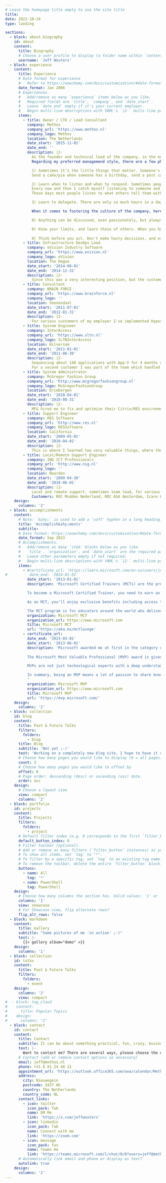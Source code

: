 ```yaml
---
# Leave the homepage title empty to use the site title
title:
date: 2022-10-24
type: landing

sections:
  - block: about.biography
    id: about
    content:
      title: Biography
      # Choose a user profile to display (a folder name within `content/authors/`)
      username: 'Jeff Wouters'
  - block: experience
    content:
      title: Experience
      # Date format for experience
      #   Refer to https://wowchemy.com/docs/customization/#date-format
      date_format: Jan 2006
      # Experiences.
      #   Add/remove as many `experience` items below as you like.
      #   Required fields are `title`, `company`, and `date_start`.
      #   Leave `date_end` empty if it's your current employer.
      #   Begin multi-line descriptions with YAML's `|2-` multi-line prefix.
      items:
        - title: Owner / CTO / Lead Consultant
          company: Methos
          company_url: 'https://www.methos.nl'
          company_logo: Methos
          location: The Netherlands
          date_start: '2015-11-01'
          date_end: ''
          description: |2-
            As the founder and technical lead of the company, in the end, I am responsible for everything, but I focus on the culture and technical direction.
            Regarding my preferred managemend style, there are a few phrases that guide me:

            1) Sometimes it's the little things that matter. Someone's father was rushed to the hospital, their car broke down, the came back from vacation or even when they just bought a house or it's their birthday.
            Send a cake/pie when someone has a birthday, send a post card when someone has a birthday or bought a house, or call them when they had unplanned work in the weekend and thank them for their work and ask them how they're doing. People tend to appreciate this, and it takes little effort to do it.

            2) Learn when to listen and when to respond. Sometimes people come to me with their problems or challenges. But not always they want me to provide a solution. Sometimes they just want to 
            Every now and then I catch myself listening to someone and before they finish what they're saying, I already have my answer ready and I'm impatiently waiting to give it to them. Sometimes that means that I didn't listen to the last bit of what they were saying.
            These days most people listen to what others tell them with the intention to reply. Lots of times this takes away from the actual listening to what they are saying.

            3) Learn to delegate. There are only so much hours in a day, and days in a week, etc. So in order to do more than you can accomplish just on your own, you'll need to delegate. Next to this, your employees/colleagues will probably value your trust and answer with their respect, or even loyalty.

            When it comes to fostering the culture of the company, here are the phrases that I try to always abide by:

            0) Anything can be discussed, even passionately, but always respectfully. Try to respect the opinions, views and points of others, or at least understand them. You don't have to agree with them, naturally. But a bit of understanding goes a long way.

            0) Know your limits, and learn those of others. When you know your limits, you know where to invest for growth but also when and what what to delegate.
            
            0) Think before you act. Don't make hasty decisions, and especially not led by emotions. Take your time, and don't ever let external factors make you decide when you're not ready to make a decision. If there's ever a customer or colleague that tries to force you to make a hasty decision, chances are you'll end up drawing the short straw.
        - title: Infrastructure DevOps Lead
          company: eVision Industry Software
          company_url: 'https://www.evision.nl'
          company_logo: eVision
          location: The Hague
          date_start: '2014-08-01'
          date_end: '2014-12-31'
          description: |2-
            Since this was a very interesting position, but the customer didn't hire externally, I decided to be employed again. After putting things on track and setting up a long term roadmap, my job was done and I left.
        - title: Consultant
          company: BRAIN FORCE
          company_url: 'https://www.brainforce.nl'
          company_logo: ''
          location: Veenendaal
          date_start: '2011-07-01'
          date_end: '2012-01-31'
          description: |2-
            For various customers of my employer I've implemented Hyper-V clusters, implemented and troubleshooted most of the System Center and Citrix products. 
        - title: System Engineer
          company: InterAccess
          company_url: 'https://www.sltn.nl'
          company_logo: SLTNInterAccess
          location: Hilversum
          date_start: '2011-01-01'
          date_end: '2011-06-30'
          description: |2-
            Sequencing about 140 applications with App-V for 4 months at a customer's site for a project.
            For a second customer I was part of the team which handled to operational issues, like server deployment/configuration, solving incidents and general infrastructure problems. I had a personal project to solve issues on about 15 database clusters, based on the Windows Server 2003 (R2) platform with SQL Server and Oracle on it. The issues included unexplainable failovers, resources that could not come online on specific nodes, time skew errors, kerberos errors, etc.
        - title: System Administrator
          company: McGregor Fashion Group
          company_url: 'http://www.mcgregorfashiongroup.nl'
          company_logo: McGregorFashionGroup
          location: Driebergen
          date_start: '2010-04-01'
          date_end: '2010-08-31'
          description: |2-
            MFG hired me to fix and optimize their Citrix/RES environment, where lots of performance challenges and not working applications were considered normal.
        - title: Support Engineer
          company: RES Software
          company_url: 'http://www.res.nl'
          company_logo: RESSoftware
          location: California
          date_start: '2009-05-01'
          date_end: '2010-04-01'
          description: |2-
            This is where I learned two very valuable things, where the first was troubleshooting. Because RES' products were so intertwined in the Windows desktop and user experience, proper troubleshooting was a must.
        - title: Local/Remote Support Engineer
          company: ING ICT Professionals
          company_url: 'http://www.nig.nl'
          company_logo: ''
          location: Naarden
          date_start: '2009-04-30'
          date_end: '2010-06-01'
          description: |2-
            Local and remote support, sometimes team lead, for various customers of my employer.
            Customers: ROC Midden Nederland, ROC ASA Amsterdam, Icare Healthcare, Teijin Aramid / Teijin Twaron and Grontmij.
    design:
      columns: '2'
  - block: accomplishments
    content:
      # Note: `&shy;` is used to add a 'soft' hyphen in a long heading.
      title: 'Accomplish&shy;ments'
      subtitle:
      # Date format: https://wowchemy.com/docs/customization/#date-format
      date_format: Sep 2023
      # Accomplishments.
      #   Add/remove as many `item` blocks below as you like.
      #   `title`, `organization`, and `date_start` are the required parameters.
      #   Leave other parameters empty if not required.
      #   Begin multi-line descriptions with YAML's `|2-` multi-line prefix.
      items:
        - #certificate_url: 'https://learn.microsoft.com/en-us/users/jeffwouters/credentials/certification-o-/nouid.1541'
#          date_end: '2024-01-01'
          date_start: '2013-01-01'
          description: 'Microsoft Certified Trainers (MCTs) are the premier technical and instructional experts in Microsoft technologies. They are part of an esteemed group of worldwide Microsoft training professionals.

          To become a Microsoft Certified Trainer, you need to earn an approved Microsoft Certification validating your experience and knowledge for each course you deliver. The Microsoft Certified Trainer program is an annual membership program. You must meet program requirements, complete an online application, and pay an annual fee to renew your training certification for the coming year.

          As an MCT, you’ll enjoy exclusive benefits including access to the complete library of official Microsoft training and certification products, substantial discounts on exams, books, and Microsoft products. You’ll also have access to Microsoft readiness resources to help enhance your training career and engage with other MCT members in an online forum. You’ll also be invited to exclusive Microsoft and local MCT community events.

          The MCT program is for educators around the world who deliver training on Microsoft technologies. If you have a qualifying certification and are passionate about training others on Microsoft technologies, you’ll be a great MCT.'
          organization: Microsoft MCT
          organization_url: https://www.microsoft.com
          title: Microsoft MCT
          url: 'https://aka.ms/mctlounge'
        - certificate_url:
          date_end: '2023-03-01'
          date_start: '2013-06-01'
          description: 'Microsoft awarded me at first in the category of Windows PowerShell later some categories were merged and became Cloud & Datacenter Management.
          
          The Microsoft Most Valuable Professional (MVP) award is given by Microsoft to technology experts who passionately share their knowledge with the community. They are awarded to people who actively share their technical expertise with different technology communities related directly or indirectly to Microsoft1. The MVP recognition lasts for a year and is awarded for a person’s Microsoft related activity, contributions, and influence over the previous year1.

          MVPs are not just technological experts with a deep understanding of Microsoft products and services. They’re also community leaders; someone who avidly shares their knowledge with the community, displaying exceptional leadership and a constant willingness to help others. They are always on the “bleeding edge” and have an unstoppable urge to get their hands on new, exciting technologies3.

          In summary, being an MVP means a lot of passion to share knowledge and engage with the tech community.
          '
          organization: Microsoft MVP
          organization_url: https://www.microsoft.com
          title: Microsoft MVP
          url: 'https://mvp.microsoft.com/'
    design:
      columns: '2'
  - block: collection
    id: blog
    content:
      title: Past & Future Talks
      filters:
        folders:
          - blog
      title: Blog
      subtitle: 'Not yet ;-)'
      text: 'Working on a completely new blog site, I hope to have it online soon!'
      # Choose how many pages you would like to display (0 = all pages)
      count: 3
      # Choose how many pages you would like to offset by
      offset: 0
      # Page order: descending (desc) or ascending (asc) date.
      order: asc
    design:
      # Choose a layout view
      view: compact
      columns: '2'
  - block: portfolio
    id: projects
    content:
      title: Projects
      filters:
        folders:
          - project
      # Default filter index (e.g. 0 corresponds to the first `filter_button` instance below).
      default_button_index: 0
      # Filter toolbar (optional).
      # Add or remove as many filters (`filter_button` instances) as you like.
      # To show all items, set `tag` to "*".
      # To filter by a specific tag, set `tag` to an existing tag name.
      # To remove the toolbar, delete the entire `filter_button` block.
      buttons:
        - name: All
          tag: '*'
        - name: PowerShell
          tag: PowerShell
    design:
      # Choose how many columns the section has. Valid values: '1' or '2'.
      columns: '1'
      view: showcase
      # For Showcase view, flip alternate rows?
      flip_alt_rows: false
  - block: markdown
    content:
      title: Gallery
      subtitle: "Some pictures of me 'in action' ;-)"
      text: |-
        {{< gallery album="demo" >}}
    design:
      columns: '1'
  - block: collection
    id: talks
    content:
      title: Past & Future Talks
      filters:
        folders:
          - event
    design:
      columns: '2'
      view: compact
#  - block: tag_cloud
#    content:
#      title: Popular Topics
#    design:
#      columns: '2'
  - block: contact
    id: contact
    content:
      title: Contact
      subtitle: It can be about something practical, fun, crazy, business or even all of the above ;-)
      text: |-
        Want to contact me? There are several ways, please choose the one(s) appropriate for you.
      # Contact (add or remove contact options as necessary)
      email: jeff@methos.nl
      phone: +31 6 81 24 48 11
      appointment_url: 'https://outlook.office365.com/owa/calendar/MethosBV@methos.nl/bookings/'
      address:
        city: Nieuwegein
        postcode: 3437 HG
        country: The Netherlands
        country_code: NL
      contact_links:
        - icon: twitter
          icon_pack: fab
          name: DM Me
          link: 'https://x.com/jeffwouters'
        - icon: linkedin
          icon_pack: fab
          name: Connect with me
          link: 'https://zoom.com'
        - icon: message
          icon_pack: fas
          name: Teams me
          link: 'https://teams.microsoft.com/l/chat/0/0?users=jeff@methos.nl'
      # Automatically link email and phone or display as text?
      autolink: true
    design:
      columns: '2'
---
```

